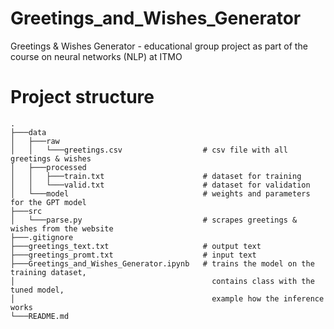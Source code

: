 # Greetings_and_Wishes_Generator
Greetings & Wishes Generator - educational group project as part of the course on neural networks (NLP) at ITMO 

# Project structure 
```
.
├───data
│   ├───raw                     
│   │   └───greetings.csv                  # csv file with all greetings & wishes
│   ├───processed
│   │   ├───train.txt                      # dataset for training
│   │   └───valid.txt                      # dataset for validation
│   └───model                              # weights and parameters for the GPT model
├───src                         
│   └───parse.py                           # scrapes greetings & wishes from the website
├───.gitignore
├───greetings_text.txt                     # output text
├───greetings_promt.txt                    # input text
├───Greetings_and_Wishes_Generator.ipynb   # trains the model on the training dataset,
│                                            contains class with the tuned model,
│                                            example how the inference works
└───README.md
```
